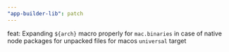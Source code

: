 ```yaml
---
"app-builder-lib": patch
---
```


feat: Expanding `${arch}` macro properly for `mac.binaries` in case of native node packages for unpacked files for macos `universal` target
